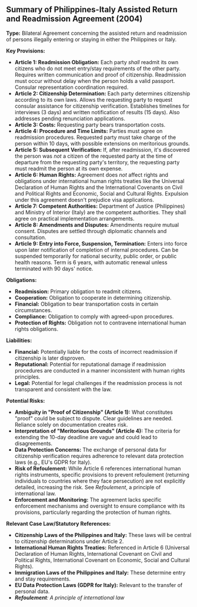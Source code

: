 ## Summary of Philippines-Italy Assisted Return and Readmission Agreement (2004)

**Type:** Bilateral Agreement concerning the assisted return and readmission of persons illegally entering or staying in either the Philippines or Italy.

**Key Provisions:**

*   **Article 1: Readmission Obligation:**  Each party *shall* readmit its own citizens who do not meet entry/stay requirements of the other party. Requires written communication and proof of citizenship. Readmission must occur without delay when the person holds a valid passport.  Consular representation coordination required.
*   **Article 2: Citizenship Determination:**  Each party determines citizenship according to its own laws. Allows the requesting party to request consular assistance for citizenship verification. Establishes timelines for interviews (3 days) and written notification of results (15 days).  Also addresses pending renunciation applications.
*   **Article 3: Costs:** Requesting party bears transportation costs.
*   **Article 4: Procedure and Time Limits:**  Parties must agree on readmission procedures.  Requested party must take charge of the person within 10 days, with possible extensions on meritorious grounds.
*   **Article 5: Subsequent Verification:**  If, after readmission, it's discovered the person was *not* a citizen of the requested party at the time of departure from the requesting party's territory, the requesting party must readmit the person at its own expense.
*   **Article 6: Human Rights:**  Agreement does *not* affect rights and obligations under international human rights treaties like the Universal Declaration of Human Rights and the International Covenants on Civil and Political Rights and Economic, Social and Cultural Rights.  Expulsion under this agreement doesn't prejudice visa applications.
*   **Article 7: Competent Authorities:** Department of Justice (Philippines) and Ministry of Interior (Italy) are the competent authorities. They shall agree on practical implementation arrangements.
*   **Article 8: Amendments and Disputes:**  Amendments require mutual consent. Disputes are settled through diplomatic channels and consultation.
*   **Article 9: Entry into Force, Suspension, Termination:**  Enters into force upon later notification of completion of internal procedures. Can be suspended temporarily for national security, public order, or public health reasons.  Term is 6 years, with automatic renewal unless terminated with 90 days' notice.

**Obligations:**

*   **Readmission:** Primary obligation to readmit citizens.
*   **Cooperation:** Obligation to cooperate in determining citizenship.
*   **Financial:** Obligation to bear transportation costs in certain circumstances.
*   **Compliance:** Obligation to comply with agreed-upon procedures.
*   **Protection of Rights:** Obligation not to contravene international human rights obligations.

**Liabilities:**

*   **Financial:**  Potentially liable for the costs of incorrect readmission if citizenship is later disproven.
*   **Reputational:**  Potential for reputational damage if readmission procedures are conducted in a manner inconsistent with human rights principles.
*   **Legal:** Potential for legal challenges if the readmission process is not transparent and consistent with the law.

**Potential Risks:**

*   **Ambiguity in "Proof of Citizenship" (Article 1):**  What constitutes "proof" could be subject to dispute. Clear guidelines are needed. Reliance solely on documentation creates risk.
*   **Interpretation of "Meritorious Grounds" (Article 4):** The criteria for extending the 10-day deadline are vague and could lead to disagreements.
*   **Data Protection Concerns:**  The exchange of personal data for citizenship verification requires adherence to relevant data protection laws (e.g., EU's GDPR for Italy).
*   **Risk of Refoulement:**  While Article 6 references international human rights instruments, specific provisions to prevent refoulement (returning individuals to countries where they face persecution) are not explicitly detailed, increasing the risk.  See *Refoulement*, a principle of international law.
*   **Enforcement and Monitoring:**  The agreement lacks specific enforcement mechanisms and oversight to ensure compliance with its provisions, particularly regarding the protection of human rights.

**Relevant Case Law/Statutory References:**

*   **Citizenship Laws of the Philippines and Italy:** These laws will be central to citizenship determinations under Article 2.
*   **International Human Rights Treaties:** Referenced in Article 6 (Universal Declaration of Human Rights, International Covenant on Civil and Political Rights, International Covenant on Economic, Social and Cultural Rights).
*   **Immigration Laws of the Philippines and Italy:** These determine entry and stay requirements.
*   **EU Data Protection Laws (GDPR for Italy):** Relevant to the transfer of personal data.
*   ***Refoulement**: A principle of international law*
